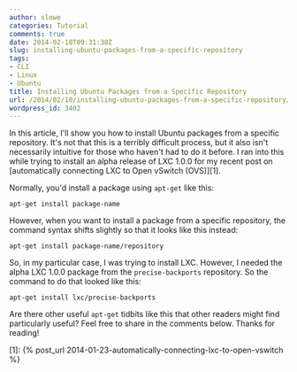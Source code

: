 ```yaml
---
author: slowe
categories: Tutorial
comments: true
date: 2014-02-10T09:31:38Z
slug: installing-ubuntu-packages-from-a-specific-repository
tags:
- CLI
- Linux
- Ubuntu
title: Installing Ubuntu Packages from a Specific Repository
url: /2014/02/10/installing-ubuntu-packages-from-a-specific-repository/
wordpress_id: 3402
---
```


In this article, I'll show you how to install Ubuntu packages from a specific repository. It's not that this is a terribly difficult process, but it also isn't necessarily intuitive for those who haven't had to do it before. I ran into this while trying to install an alpha release of LXC 1.0.0 for my recent post on [automatically connecting LXC to Open vSwitch (OVS)][1].

Normally, you'd install a package using `apt-get` like this:

    apt-get install package-name

However, when you want to install a package from a specific repository, the command syntax shifts slightly so that it looks like this instead:

    apt-get install package-name/repository

So, in my particular case, I was trying to install LXC. However, I needed the alpha LXC 1.0.0 package from the `precise-backports` repository. So the command to do that looked like this:

    apt-get install lxc/precise-backports

Are there other useful `apt-get` tidbits like this that other readers might find particularly useful? Feel free to share in the comments below. Thanks for reading!

[1]: {% post_url 2014-01-23-automatically-connecting-lxc-to-open-vswitch %}
